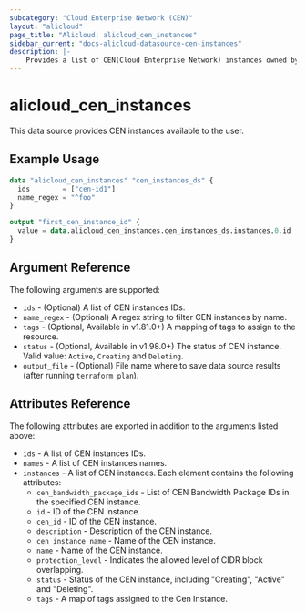 ```yaml
---
subcategory: "Cloud Enterprise Network (CEN)"
layout: "alicloud"
page_title: "Alicloud: alicloud_cen_instances"
sidebar_current: "docs-alicloud-datasource-cen-instances"
description: |-
    Provides a list of CEN(Cloud Enterprise Network) instances owned by an Alibaba Cloud account.
---
```


# alicloud\_cen\_instances

This data source provides CEN instances available to the user.

## Example Usage

```terraform
data "alicloud_cen_instances" "cen_instances_ds" {
  ids        = ["cen-id1"]
  name_regex = "^foo"
}

output "first_cen_instance_id" {
  value = data.alicloud_cen_instances.cen_instances_ds.instances.0.id
}
```

## Argument Reference

The following arguments are supported:

* `ids` - (Optional) A list of CEN instances IDs.
* `name_regex` - (Optional) A regex string to filter CEN instances by name.
* `tags` - (Optional, Available in v1.81.0+) A mapping of tags to assign to the resource.
* `status` - (Optional, Available in v1.98.0+) The status of CEN instance. Valid value: `Active`, `Creating` and `Deleting`.
* `output_file` - (Optional) File name where to save data source results (after running `terraform plan`).

## Attributes Reference

The following attributes are exported in addition to the arguments listed above:

* `ids` - A list of CEN instances IDs.
* `names` - A list of CEN instances names. 
* `instances` - A list of CEN instances. Each element contains the following attributes:
  * `cen_bandwidth_package_ids` - List of CEN Bandwidth Package IDs in the specified CEN instance.
  * `id` - ID of the CEN instance.
  * `cen_id` - ID of the CEN instance.
  * `description` - Description of the CEN instance.
  * `cen_instance_name` - Name of the CEN instance.
  * `name` - Name of the CEN instance.
  * `protection_level` - Indicates the allowed level of CIDR block overlapping.
  * `status` - Status of the CEN instance, including "Creating", "Active" and "Deleting".
  * `tags` - A map of tags assigned to the Cen Instance.
